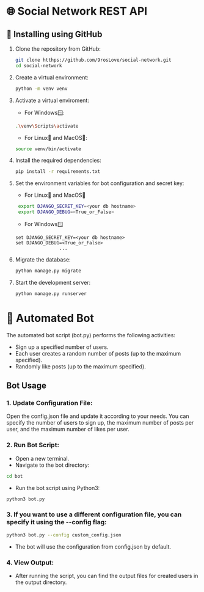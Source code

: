 # 🌐 Social Network REST API

## 🔧 Installing using GitHub
1. Clone the repository from GitHub:
    ```bash
    git clone htthps://github.com/9rosLove/social-network.git
    cd social-network
    ```

2. Create a virtual environment:
    ```bash
    python -m venv venv
    ```
3. Activate a virtual enviroment:
    - For Windows🪟:
    ```bash
    .\venv\Scripts\activate
    ```
    - For Linux🐧 and MacOS🍏:
    ```bash
    source venv/bin/activate
    ```
3. Install the required dependencies:
    ```bash
    pip install -r requirements.txt
    ```
4. Set the environment variables for bot configuration and secret key:
    
   - For Linux🐧 and MacOS🍏
   ```bash
    export DJANGO_SECRET_KEY=<your db hostname>
    export DJANGO_DEBUG=<True_or_False>
    ```
    - For Windows🪟
    ```shell
    set DJANGO_SECRET_KEY=<your db hostname>
    set DJANGO_DEBUG=<True_or_False>
                    ...
    ```


7. Migrate the database:
    ```bash
    python manage.py migrate
    ```
8. Start the development server:
    ```bash
    python manage.py runserver
    ```

# 🤖 Automated Bot
The automated bot script (bot.py) performs the following activities:

- Sign up a specified number of users.
- Each user creates a random number of posts (up to the maximum specified).
- Randomly like posts (up to the maximum specified).

## Bot Usage
### 1. Update Configuration File:
   Open the config.json file and update it according to your needs. 
   You can specify the number of users to sign up, the maximum number of posts per user, and the maximum number of likes per user.

### 2. Run Bot Script:

- Open a new terminal.
- Navigate to the bot directory:
```bash
cd bot
```
- Run the bot script using Python3:
```bash
python3 bot.py
```
### 3. If you want to use a different configuration file, you can specify it using the --config flag:
```bash
python3 bot.py --config custom_config.json
```
- The bot will use the configuration from config.json by default.

### 4. View Output:

- After running the script, you can find the output files for created users in the output directory.
